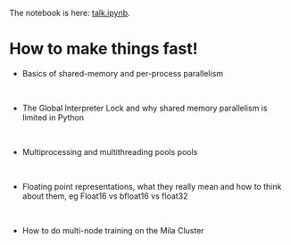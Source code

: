 The notebook is here: [talk.ipynb](https://github.com/JulesGM/eng_talk_mcgillnlp/blob/main/talk.ipynb).

# How to make things fast!

- Basics of shared-memory and per-process parallelism

&nbsp;

- The Global Interpreter Lock and why shared memory parallelism is limited in Python

&nbsp;

- Multiprocessing and multithreading pools pools

&nbsp;

- Floating point representations, what they really mean and how to think about them, eg Float16 vs bfloat16 vs float32

&nbsp;

- How to do multi-node training on the Mila Cluster


